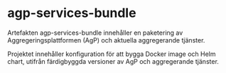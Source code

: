 # agp-services-bundle

Artefakten agp-services-bundle innehåller en paketering av Aggregeringsplattformen (AgP) och aktuella aggregerande tjänster.

Projektet innehåller konfiguration för att bygga Docker image och Helm chart, utifrån färdigbyggda versioner av AgP och aggregerande tjänster.
